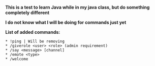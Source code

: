 **This is a test to learn Java while in my java class, but do something completely different**

**I do not know what I will be doing for commands just yet**

**List of added commands:**

    * !ping | Will be removing
    * /giverole <user> <role> (admin requirement)
    * /say <message> [channel]
    * /emote <type>
    * /welcome